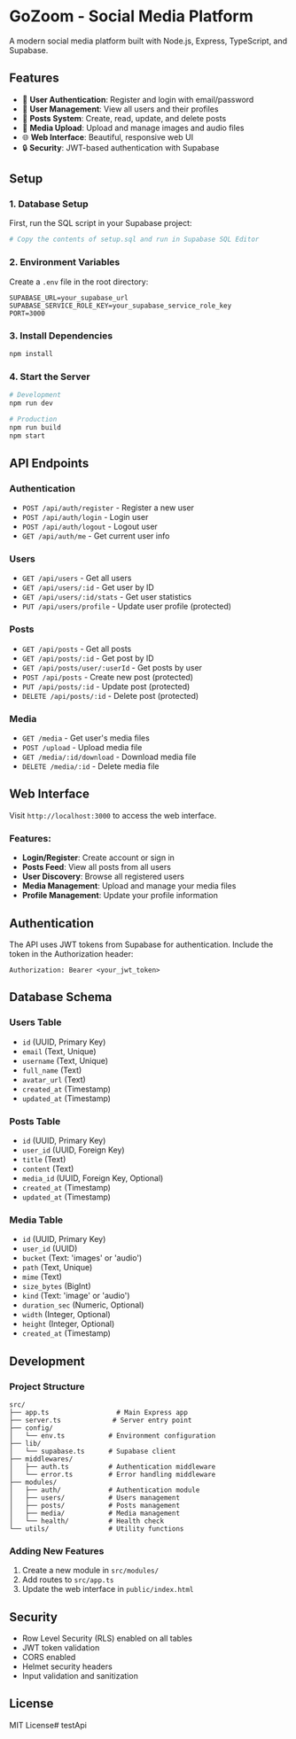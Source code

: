 # GoZoom - Social Media Platform

A modern social media platform built with Node.js, Express, TypeScript, and Supabase.

## Features

- 🔐 **User Authentication**: Register and login with email/password
- 👥 **User Management**: View all users and their profiles
- 📝 **Posts System**: Create, read, update, and delete posts
- 🎵 **Media Upload**: Upload and manage images and audio files
- 🌐 **Web Interface**: Beautiful, responsive web UI
- 🔒 **Security**: JWT-based authentication with Supabase

## Setup

### 1. Database Setup

First, run the SQL script in your Supabase project:

```bash
# Copy the contents of setup.sql and run in Supabase SQL Editor
```

### 2. Environment Variables

Create a `.env` file in the root directory:

```env
SUPABASE_URL=your_supabase_url
SUPABASE_SERVICE_ROLE_KEY=your_supabase_service_role_key
PORT=3000
```

### 3. Install Dependencies

```bash
npm install
```

### 4. Start the Server

```bash
# Development
npm run dev

# Production
npm run build
npm start
```

## API Endpoints

### Authentication
- `POST /api/auth/register` - Register a new user
- `POST /api/auth/login` - Login user
- `POST /api/auth/logout` - Logout user
- `GET /api/auth/me` - Get current user info

### Users
- `GET /api/users` - Get all users
- `GET /api/users/:id` - Get user by ID
- `GET /api/users/:id/stats` - Get user statistics
- `PUT /api/users/profile` - Update user profile (protected)

### Posts
- `GET /api/posts` - Get all posts
- `GET /api/posts/:id` - Get post by ID
- `GET /api/posts/user/:userId` - Get posts by user
- `POST /api/posts` - Create new post (protected)
- `PUT /api/posts/:id` - Update post (protected)
- `DELETE /api/posts/:id` - Delete post (protected)

### Media
- `GET /media` - Get user's media files
- `POST /upload` - Upload media file
- `GET /media/:id/download` - Download media file
- `DELETE /media/:id` - Delete media file

## Web Interface

Visit `http://localhost:3000` to access the web interface.

### Features:
- **Login/Register**: Create account or sign in
- **Posts Feed**: View all posts from all users
- **User Discovery**: Browse all registered users
- **Media Management**: Upload and manage your media files
- **Profile Management**: Update your profile information

## Authentication

The API uses JWT tokens from Supabase for authentication. Include the token in the Authorization header:

```
Authorization: Bearer <your_jwt_token>
```

## Database Schema

### Users Table
- `id` (UUID, Primary Key)
- `email` (Text, Unique)
- `username` (Text, Unique)
- `full_name` (Text)
- `avatar_url` (Text)
- `created_at` (Timestamp)
- `updated_at` (Timestamp)

### Posts Table
- `id` (UUID, Primary Key)
- `user_id` (UUID, Foreign Key)
- `title` (Text)
- `content` (Text)
- `media_id` (UUID, Foreign Key, Optional)
- `created_at` (Timestamp)
- `updated_at` (Timestamp)

### Media Table
- `id` (UUID, Primary Key)
- `user_id` (UUID)
- `bucket` (Text: 'images' or 'audio')
- `path` (Text, Unique)
- `mime` (Text)
- `size_bytes` (BigInt)
- `kind` (Text: 'image' or 'audio')
- `duration_sec` (Numeric, Optional)
- `width` (Integer, Optional)
- `height` (Integer, Optional)
- `created_at` (Timestamp)

## Development

### Project Structure
```
src/
├── app.ts                 # Main Express app
├── server.ts             # Server entry point
├── config/
│   └── env.ts           # Environment configuration
├── lib/
│   └── supabase.ts      # Supabase client
├── middlewares/
│   ├── auth.ts          # Authentication middleware
│   └── error.ts         # Error handling middleware
├── modules/
│   ├── auth/            # Authentication module
│   ├── users/           # Users management
│   ├── posts/           # Posts management
│   ├── media/           # Media management
│   └── health/          # Health check
└── utils/               # Utility functions
```

### Adding New Features

1. Create a new module in `src/modules/`
2. Add routes to `src/app.ts`
3. Update the web interface in `public/index.html`

## Security

- Row Level Security (RLS) enabled on all tables
- JWT token validation
- CORS enabled
- Helmet security headers
- Input validation and sanitization

## License

MIT License# testApi
